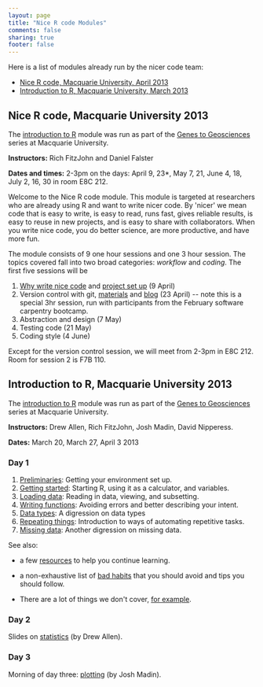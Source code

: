 ```yaml
---
layout: page
title: "Nice R code Modules"
comments: false
sharing: true
footer: false
---
```


Here is a list of modules already run by the nicer code team: 

- [Nice R code, Macquarie University, April 2013](#nice-r-code-macquarie-university-2013)
- [Introduction to R, Macquarie University, March 2013](#introduction-to-r-macquarie-university-2013)

## Nice R code, Macquarie University 2013 ##

The [introduction to R](http://www.gg.mq.edu.au/rep/#GG_R_modules)
module was run as part of the 
[Genes to Geosciences](http://www.gg.mq.edu.au) series at Macquarie 
University.

**Instructors:** Rich FitzJohn and Daniel Falster

**Dates and times:** 2-3pm on the days: April 9, 23*, May 7, 21, June 4, 18, July 2, 16, 30 in room E8C 212.  

Welcome to the Nice R code module. This module is targeted at researchers who 
are already using R and want to write nicer code. By 'nicer' we mean code that 
is easy to write, is easy to read, runs fast, gives reliable results, is easy 
to reuse in new projects, and is easy to share with collaborators. When you 
write nice code, you do better science, are more productive, and have more fun.

The  module consists of 9 one hour sessions and one 3 hour session. 
The topics covered fall into two broad categories: *workflow* and
*coding*. The first five sessions will be 

1. [Why write nice code](../blog/2013-04-05-why-nice-code/) and [project set up](../blog/2013-04-05-projects/) (9 April)
2. Version control with git, [materials](../git/) and [blog](../blog/2013-04-23-git/) (23 April) -- note this is a special 3hr
session, run with participants from the February software carpentry
bootcamp.
4. Abstraction and design (7 May)
5. Testing code (21 May)
3. Coding style (4 June)

Except for the version control session, we will meet from 2-3pm in E8C
212. Room for session 2 is F7B 110.

## Introduction to R, Macquarie University 2013

The [introduction to R](http://www.gg.mq.edu.au/rep/#GG_R_modules)
module was run as part of the 
[Genes to Geosciences](http://www.gg.mq.edu.au) series at Macquarie 
University.

**Instructors:** Drew Allen, Rich FitzJohn, Josh Madin, David Nipperess.

**Dates:** March 20, March 27, April 3 2013

### Day 1
1. [Preliminaries](../intro/preliminaries.html): Getting your environment set
   up.
2. [Getting started](../intro/getting-started.html): Starting R, using it as
   a calculator, and variables.
3. [Loading data](../intro/loading-data.html): Reading in data, viewing, and
   subsetting.
4. [Writing functions](../intro/writing-functions.html): Avoiding errors and
   better describing your intent.
5. [Data types](../intro/data-types.html): A digression on data types
6. [Repeating things](../intro/repeating-things.html): Introduction to ways of
   automating repetitive tasks.
7. [Missing data](../intro/missing-data.html): Another digression on missing
   data.

See also:

* a few [resources](../intro/resources.html) to help you continue
learning.

* a non-exhaustive list of [bad habits](../intro/bad-habits.html)
that you should avoid and tips you should follow.

* There are a lot of things we don't cover, [for example](../intro/not-covered.html).

### Day 2

Slides on [statistics](../intro/stats.html) (by Drew Allen).

### Day 3
Morning of day three: [plotting](../intro/plotting.html) (by Josh Madin).

